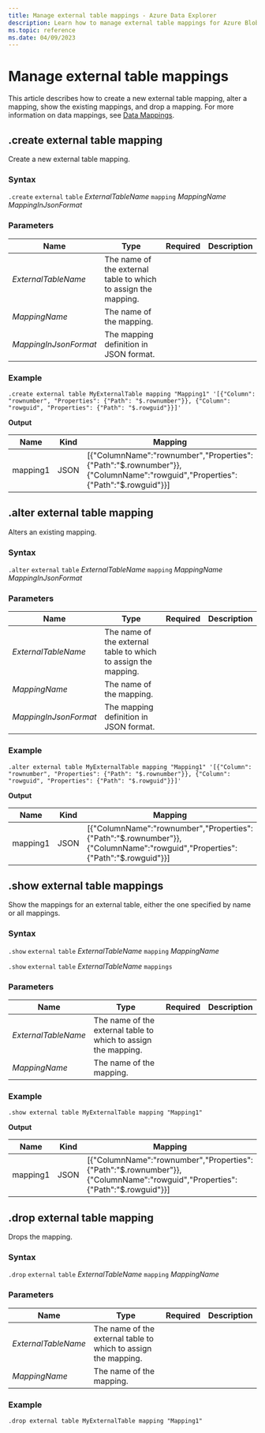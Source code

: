```yaml
---
title: Manage external table mappings - Azure Data Explorer
description: Learn how to manage external table mappings for Azure Blob Storage or Azure Data Lake external tables.
ms.topic: reference
ms.date: 04/09/2023
---
```

# Manage external table mappings

This article describes how to create a new external table mapping, alter a mapping, show the existing mappings, and drop a mapping. For more information on data mappings, see [Data Mappings](./json-mapping.md).

## .create external table mapping

Create a new external table mapping.

### Syntax

`.create` `external` `table` *ExternalTableName* `mapping` *MappingName* *MappingInJsonFormat*

### Parameters

|Name|Type|Required|Description|
|--|--|--|--|
|*ExternalTableName*|The name of the external table to which to assign the mapping.|
|*MappingName*|The name of the mapping.|
|*MappingInJsonFormat*|The mapping definition in JSON format.|

### Example

```kusto
.create external table MyExternalTable mapping "Mapping1" '[{"Column": "rownumber", "Properties": {"Path": "$.rownumber"}}, {"Column": "rowguid", "Properties": {"Path": "$.rowguid"}}]'
```

**Output**

| Name | Kind | Mapping |
|--|--|--|
| mapping1 | JSON | [{"ColumnName":"rownumber","Properties":{"Path":"$.rownumber"}},{"ColumnName":"rowguid","Properties":{"Path":"$.rowguid"}}] |

## .alter external table mapping

Alters an existing mapping.

### Syntax

`.alter` `external` `table` *ExternalTableName* `mapping` *MappingName* *MappingInJsonFormat*

### Parameters

|Name|Type|Required|Description|
|--|--|--|--|
|*ExternalTableName*|The name of the external table to which to assign the mapping.|
|*MappingName*|The name of the mapping.|
|*MappingInJsonFormat*|The mapping definition in JSON format.|

### Example

```kusto
.alter external table MyExternalTable mapping "Mapping1" '[{"Column": "rownumber", "Properties": {"Path": "$.rownumber"}}, {"Column": "rowguid", "Properties": {"Path": "$.rowguid"}}]'
```

**Output**

| Name | Kind | Mapping |
|--|--|--|
| mapping1 | JSON | [{"ColumnName":"rownumber","Properties":{"Path":"$.rownumber"}},{"ColumnName":"rowguid","Properties":{"Path":"$.rowguid"}}] |

## .show external table mappings

Show the mappings for an external table, either the one specified by name or all mappings.

### Syntax

`.show` `external` `table` *ExternalTableName* `mapping` *MappingName*

`.show` `external` `table` *ExternalTableName* `mappings`

### Parameters

|Name|Type|Required|Description|
|--|--|--|--|
|*ExternalTableName*|The name of the external table to which to assign the mapping.|
|*MappingName*|The name of the mapping.|

### Example

```kusto
.show external table MyExternalTable mapping "Mapping1" 
```

**Output**

| Name | Kind | Mapping |
|--|--|--|
| mapping1 | JSON | [{"ColumnName":"rownumber","Properties":{"Path":"$.rownumber"}},{"ColumnName":"rowguid","Properties":{"Path":"$.rowguid"}}] |

## .drop external table mapping

Drops the mapping.

### Syntax

`.drop` `external` `table` *ExternalTableName* `mapping` *MappingName*

### Parameters

|Name|Type|Required|Description|
|--|--|--|--|
|*ExternalTableName*|The name of the external table to which to assign the mapping.|
|*MappingName*|The name of the mapping.|

### Example

```kusto
.drop external table MyExternalTable mapping "Mapping1" 
```
